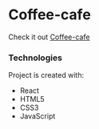 # Coffee-cafe
Check it out 
[Coffee-cafe](https://coffee-cafe-eight.vercel.app/)

### Technologies
Project is created with:

- React
- HTML5
- CSS3
- JavaScript 
